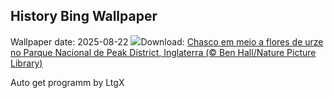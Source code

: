 ## History Bing Wallpaper
Wallpaper date: 2025-08-22
![](https://www.bing.com/th?id=OHR.WheatearBird_PT-BR5430723539_UHD.jpg&w=1000)Download: [Chasco em meio a flores de urze no Parque Nacional de Peak District, Inglaterra (© Ben Hall/Nature Picture Library)](https://www.bing.com/th?id=OHR.WheatearBird_PT-BR5430723539_UHD.jpg)

Auto get programm by LtgX
